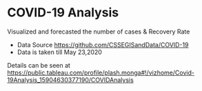 # COVID-19 Analysis
Visualized and forecasted the number of cases &amp; Recovery Rate

* Data Source https://github.com/CSSEGISandData/COVID-19
* Data is taken till May 23,2020

Details can be seen at https://public.tableau.com/profile/plash.monga#!/vizhome/Covid-19Analysis_15904630377190/COVIDAnalysis
